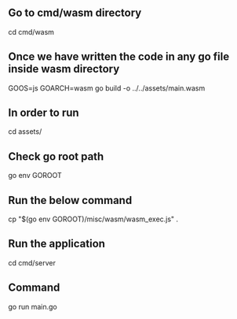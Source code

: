 ## Go to cmd/wasm directory
cd cmd/wasm
## Once we have written the code in any go file inside wasm directory
GOOS=js GOARCH=wasm go build -o ../../assets/main.wasm


## In order to run
cd assets/
## Check go root path
go env GOROOT
## Run the below command
cp "$(go env GOROOT)/misc/wasm/wasm_exec.js" .

## Run the application
cd cmd/server 
## Command
go run main.go